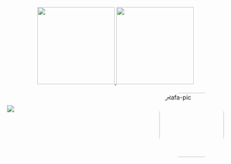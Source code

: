 <div align="center">
  <a href="https://github.com/scuiki">
  <img height="180em" src="https://github-readme-stats.vercel.app/api?username=scuiki&show_icons=true&theme=great-gatsby&include_all_commits=true&count_private=true"/>
  <img height="180em" src="https://github-readme-stats.vercel.app/api/top-langs/?username=scuiki&layout=compact&langs_count=7&theme=great-gatsby"/>
</div>
<div style="display: inline_block"><br>
  <img align="right" alt="Rafa-pic" height="150" style="border-radius:50px;" src="https://media.discordapp.net/attachments/639956127056134178/890373478988013628/Publicacoes_Instagram_1_1.png?width=676&height=676">
</div>
  
  ##
<div> 
  <a href="https://instagram.com/leo.kuntz" target="_blank"><img src="![InstMonsAnimationMULTICOLOR100px](https://user-images.githubusercontent.com/99610937/164127464-4df25116-e838-4a1b-93c8-36363c13cfc8.gif)" target="_blank"></a>
 
</div>
